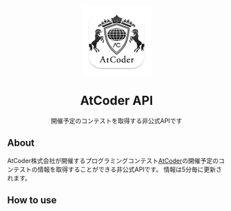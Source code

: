 <p align="center">
    <img src="icon.png" height="160">
    <h1 align="center">AtCoder API</h1>
    <p align="center">開催予定のコンテストを取得する非公式APIです</p>
</p>

## About
AtCoder株式会社が開催するプログラミングコンテスト[AtCoder](https://atcoder.jp)の開催予定のコンテストの情報を取得することができる非公式APIです。
情報は5分毎に更新されます。

## How to use
